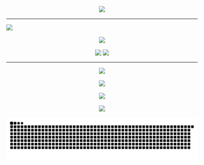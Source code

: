 <p align="center">
  <img src="https://readme-typing-svg.demolab.com?font=Fira+Code&weight=500&size=22&pause=1000&color=00BFFF&center=true&vCenter=true&width=700&lines=Hi!+I'm+Jos%C3%A9;A+Software+Developer+In+Training;Learning+Python+%26+GitHub+every+day!" />
</p>

---
[![](https://visitcount.itsvg.in/api?id=josan31&icon=0&color=0)](https://visitcount.itsvg.in)

<!-- Tech Stack -->
<p align="center">
  <img src="https://readme-typing-svg.demolab.com?font=Fira+Code&size=22&pause=1000&color=F28C28&center=true&vCenter=true&width=300&lines=%E2%9A%99%EF%B8%8F+Tech+Stack" />
</p>

<p align="center">
  <img src="https://img.shields.io/badge/Python-3776AB?style=for-the-badge&logo=python&logoColor=white">
  <img src="https://img.shields.io/badge/GitHub-181717?style=for-the-badge&logo=github&logoColor=white">
</p>

---

<!-- GitHub Stats -->
<p align="center">
  <img src="https://readme-typing-svg.demolab.com?font=Fira+Code&size=22&pause=1000&color=00BFFF&center=true&vCenter=true&width=300&lines=%F0%9F%93%8A+GitHub+Stats" />
</p>

<p align="center">
  <img src="https://github-readme-stats.vercel.app/api?username=Josan31&show_icons=true&theme=transparent" />
</p>

<p align="center">
  <img src="https://github-readme-streak-stats.herokuapp.com?user=Josan31&theme=transparent" />
</p>

<p align="center">
  <img src="https://github-readme-stats.vercel.app/api/top-langs/?username=Josan31&layout=compact&theme=transparent" />
</p>

<picture>
  <source media="(prefers-color-scheme: dark)" srcset="https://raw.githubusercontent.com/josan31/josan31/output/github-snake-dark.svg" />
  <source media="(prefers-color-scheme: light)" srcset="https://raw.githubusercontent.com/josan31/josan31/output/github-snake.svg" />
  <img alt="github-snake" src="https://raw.githubusercontent.com/josan31/josan31/output/github-snake.svg" />
</picture>
